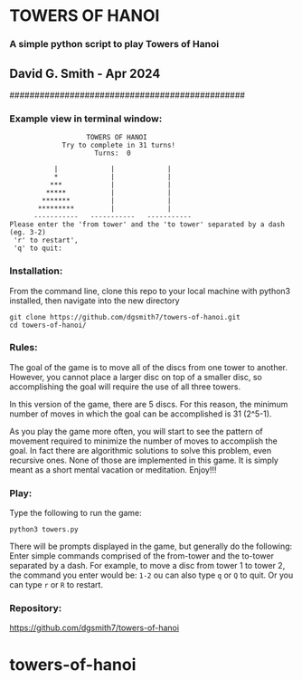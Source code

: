 # TOWERS OF HANOI

### A simple python script to play Towers of Hanoi

## David G. Smith - Apr 2024

###############################################

### Example view in terminal window:

```
                   TOWERS OF HANOI
             Try to complete in 31 turns!
                     Turns:  0

           |             |             |
           *             |             |
          ***            |             |
         *****           |             |
        *******          |             |
       *********         |             |
      -----------   -----------   -----------
Please enter the 'from tower' and the 'to tower' separated by a dash (eg. 3-2)
 'r' to restart',
 'q' to quit:
```

### Installation:

From the command line, clone this repo to your local machine with python3 installed, then navigate into the new directory

```
git clone https://github.com/dgsmith7/towers-of-hanoi.git
cd towers-of-hanoi/
```

### Rules:

The goal of the game is to move all of the discs from one tower to another. However, you cannot place a larger disc on top of a smaller disc, so accomplishing the goal will require the use of all three towers.

In this version of the game, there are 5 discs. For this reason, the minimum number of moves in which the goal can be accomplished is 31 (2^5-1).

As you play the game more often, you will start to see the pattern of movement required to minimize the number of moves to accomplish the goal. In fact there are algorithmic solutions to solve this problem, even recursive ones. None of those are implemented in this game. It is simply meant as a short mental vacation or meditation. Enjoy!!!

### Play:

Type the following to run the game:

```
python3 towers.py
```

There will be prompts displayed in the game, but generally do the following:
Enter simple commands comprised of the from-tower and the to-tower separated by a dash. For example, to move a disc from tower 1 to tower 2, the command you enter would be: `1-2`
ou can also type `q` or `Q` to quit.
Or you can type `r` or `R` to restart.

### Repository:

https://github.com/dgsmith7/towers-of-hanoi

# towers-of-hanoi
